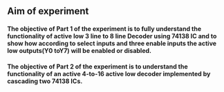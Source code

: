 ## Aim of experiment
#### The objective of Part 1 of the experiment is to fully understand the functionality of active low 3 line to 8 line Decoder using 74138 IC and to show how according to select inputs and three enable inputs the active low outputs(Y0 toY7) will be enabled or disabled.
#### The objective of Part 2 of the experiment is to understand the functionality of an active 4-to-16 active low decoder implemented by cascading two 74138 ICs.